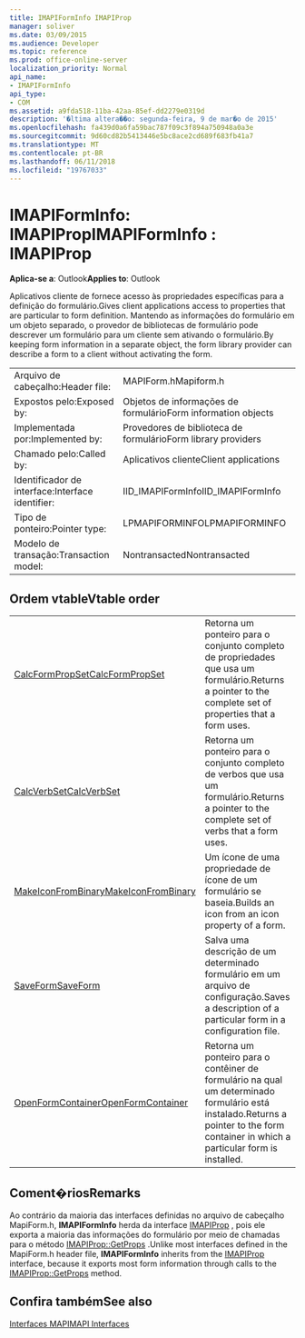 ```yaml
---
title: IMAPIFormInfo IMAPIProp
manager: soliver
ms.date: 03/09/2015
ms.audience: Developer
ms.topic: reference
ms.prod: office-online-server
localization_priority: Normal
api_name:
- IMAPIFormInfo
api_type:
- COM
ms.assetid: a9fda518-11ba-42aa-85ef-dd2279e0319d
description: '�ltima altera��o: segunda-feira, 9 de mar�o de 2015'
ms.openlocfilehash: fa439d0a6fa59bac787f09c3f894a750948a0a3e
ms.sourcegitcommit: 9d60cd82b5413446e5bc8ace2cd689f683fb41a7
ms.translationtype: MT
ms.contentlocale: pt-BR
ms.lasthandoff: 06/11/2018
ms.locfileid: "19767033"
---
```

# <a name="imapiforminfo--imapiprop"></a><span data-ttu-id="1a2fd-103">IMAPIFormInfo: IMAPIProp</span><span class="sxs-lookup"><span data-stu-id="1a2fd-103">IMAPIFormInfo : IMAPIProp</span></span>

  
  
<span data-ttu-id="1a2fd-104">**Aplica-se a**: Outlook</span><span class="sxs-lookup"><span data-stu-id="1a2fd-104">**Applies to**: Outlook</span></span> 
  
<span data-ttu-id="1a2fd-105">Aplicativos cliente de fornece acesso às propriedades específicas para a definição do formulário.</span><span class="sxs-lookup"><span data-stu-id="1a2fd-105">Gives client applications access to properties that are particular to form definition.</span></span> <span data-ttu-id="1a2fd-106">Mantendo as informações do formulário em um objeto separado, o provedor de bibliotecas de formulário pode descrever um formulário para um cliente sem ativando o formulário.</span><span class="sxs-lookup"><span data-stu-id="1a2fd-106">By keeping form information in a separate object, the form library provider can describe a form to a client without activating the form.</span></span>
  
|||
|:-----|:-----|
|<span data-ttu-id="1a2fd-107">Arquivo de cabeçalho:</span><span class="sxs-lookup"><span data-stu-id="1a2fd-107">Header file:</span></span>  <br/> |<span data-ttu-id="1a2fd-108">MAPIForm.h</span><span class="sxs-lookup"><span data-stu-id="1a2fd-108">Mapiform.h</span></span>  <br/> |
|<span data-ttu-id="1a2fd-109">Expostos pelo:</span><span class="sxs-lookup"><span data-stu-id="1a2fd-109">Exposed by:</span></span>  <br/> |<span data-ttu-id="1a2fd-110">Objetos de informações de formulário</span><span class="sxs-lookup"><span data-stu-id="1a2fd-110">Form information objects</span></span>  <br/> |
|<span data-ttu-id="1a2fd-111">Implementada por:</span><span class="sxs-lookup"><span data-stu-id="1a2fd-111">Implemented by:</span></span>  <br/> |<span data-ttu-id="1a2fd-112">Provedores de biblioteca de formulário</span><span class="sxs-lookup"><span data-stu-id="1a2fd-112">Form library providers</span></span>  <br/> |
|<span data-ttu-id="1a2fd-113">Chamado pelo:</span><span class="sxs-lookup"><span data-stu-id="1a2fd-113">Called by:</span></span>  <br/> |<span data-ttu-id="1a2fd-114">Aplicativos cliente</span><span class="sxs-lookup"><span data-stu-id="1a2fd-114">Client applications</span></span>  <br/> |
|<span data-ttu-id="1a2fd-115">Identificador de interface:</span><span class="sxs-lookup"><span data-stu-id="1a2fd-115">Interface identifier:</span></span>  <br/> |<span data-ttu-id="1a2fd-116">IID_IMAPIFormInfo</span><span class="sxs-lookup"><span data-stu-id="1a2fd-116">IID_IMAPIFormInfo</span></span>  <br/> |
|<span data-ttu-id="1a2fd-117">Tipo de ponteiro:</span><span class="sxs-lookup"><span data-stu-id="1a2fd-117">Pointer type:</span></span>  <br/> |<span data-ttu-id="1a2fd-118">LPMAPIFORMINFO</span><span class="sxs-lookup"><span data-stu-id="1a2fd-118">LPMAPIFORMINFO</span></span>  <br/> |
|<span data-ttu-id="1a2fd-119">Modelo de transação:</span><span class="sxs-lookup"><span data-stu-id="1a2fd-119">Transaction model:</span></span>  <br/> |<span data-ttu-id="1a2fd-120">Nontransacted</span><span class="sxs-lookup"><span data-stu-id="1a2fd-120">Nontransacted</span></span>  <br/> |
   
## <a name="vtable-order"></a><span data-ttu-id="1a2fd-121">Ordem vtable</span><span class="sxs-lookup"><span data-stu-id="1a2fd-121">Vtable order</span></span>

|||
|:-----|:-----|
|[<span data-ttu-id="1a2fd-122">CalcFormPropSet</span><span class="sxs-lookup"><span data-stu-id="1a2fd-122">CalcFormPropSet</span></span>](imapiforminfo-calcformpropset.md) <br/> |<span data-ttu-id="1a2fd-123">Retorna um ponteiro para o conjunto completo de propriedades que usa um formulário.</span><span class="sxs-lookup"><span data-stu-id="1a2fd-123">Returns a pointer to the complete set of properties that a form uses.</span></span>  <br/> |
|[<span data-ttu-id="1a2fd-124">CalcVerbSet</span><span class="sxs-lookup"><span data-stu-id="1a2fd-124">CalcVerbSet</span></span>](imapiforminfo-calcverbset.md) <br/> |<span data-ttu-id="1a2fd-125">Retorna um ponteiro para o conjunto completo de verbos que usa um formulário.</span><span class="sxs-lookup"><span data-stu-id="1a2fd-125">Returns a pointer to the complete set of verbs that a form uses.</span></span>  <br/> |
|[<span data-ttu-id="1a2fd-126">MakeIconFromBinary</span><span class="sxs-lookup"><span data-stu-id="1a2fd-126">MakeIconFromBinary</span></span>](imapiforminfo-makeiconfrombinary.md) <br/> |<span data-ttu-id="1a2fd-127">Um ícone de uma propriedade de ícone de um formulário se baseia.</span><span class="sxs-lookup"><span data-stu-id="1a2fd-127">Builds an icon from an icon property of a form.</span></span>  <br/> |
|[<span data-ttu-id="1a2fd-128">SaveForm</span><span class="sxs-lookup"><span data-stu-id="1a2fd-128">SaveForm</span></span>](imapiforminfo-saveform.md) <br/> |<span data-ttu-id="1a2fd-129">Salva uma descrição de um determinado formulário em um arquivo de configuração.</span><span class="sxs-lookup"><span data-stu-id="1a2fd-129">Saves a description of a particular form in a configuration file.</span></span>  <br/> |
|[<span data-ttu-id="1a2fd-130">OpenFormContainer</span><span class="sxs-lookup"><span data-stu-id="1a2fd-130">OpenFormContainer</span></span>](imapiforminfo-openformcontainer.md) <br/> |<span data-ttu-id="1a2fd-131">Retorna um ponteiro para o contêiner de formulário na qual um determinado formulário está instalado.</span><span class="sxs-lookup"><span data-stu-id="1a2fd-131">Returns a pointer to the form container in which a particular form is installed.</span></span>  <br/> |
   
## <a name="remarks"></a><span data-ttu-id="1a2fd-132">Coment�rios</span><span class="sxs-lookup"><span data-stu-id="1a2fd-132">Remarks</span></span>

<span data-ttu-id="1a2fd-133">Ao contrário da maioria das interfaces definidas no arquivo de cabeçalho MapiForm.h, **IMAPIFormInfo** herda da interface [IMAPIProp](imapipropiunknown.md) , pois ele exporta a maioria das informações do formulário por meio de chamadas para o método [IMAPIProp::GetProps](imapiprop-getprops.md) .</span><span class="sxs-lookup"><span data-stu-id="1a2fd-133">Unlike most interfaces defined in the MapiForm.h header file, **IMAPIFormInfo** inherits from the [IMAPIProp](imapipropiunknown.md) interface, because it exports most form information through calls to the [IMAPIProp::GetProps](imapiprop-getprops.md) method.</span></span> 
  
## <a name="see-also"></a><span data-ttu-id="1a2fd-134">Confira também</span><span class="sxs-lookup"><span data-stu-id="1a2fd-134">See also</span></span>



[<span data-ttu-id="1a2fd-135">Interfaces MAPI</span><span class="sxs-lookup"><span data-stu-id="1a2fd-135">MAPI Interfaces</span></span>](mapi-interfaces.md)

